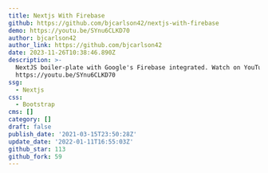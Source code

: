 ```yaml
---
title: Nextjs With Firebase
github: https://github.com/bjcarlson42/nextjs-with-firebase
demo: https://youtu.be/SYnu6CLKD70
author: bjcarlson42
author_link: https://github.com/bjcarlson42
date: 2023-11-26T10:38:46.890Z
description: >-
  NextJS boiler-plate with Google's Firebase integrated. Watch on YouTube:
  https://youtu.be/SYnu6CLKD70
ssg:
  - Nextjs
css:
  - Bootstrap
cms: []
category: []
draft: false
publish_date: '2021-03-15T23:50:28Z'
update_date: '2022-01-11T16:55:03Z'
github_star: 113
github_fork: 59
---
```

